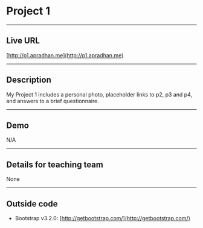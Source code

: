 # Project 1

----
## Live URL
[http://p1.apradhan.me](http://p1.apradhan.me)

----
## Description
My Project 1 includes a personal photo, placeholder links to p2, p3 and p4, and answers to a brief questionnaire.

----
## Demo
N/A

----
## Details for teaching team
None

----
## Outside code
* Bootstrap v3.2.0: [http://getbootstrap.com/](http://getbootstrap.com/)